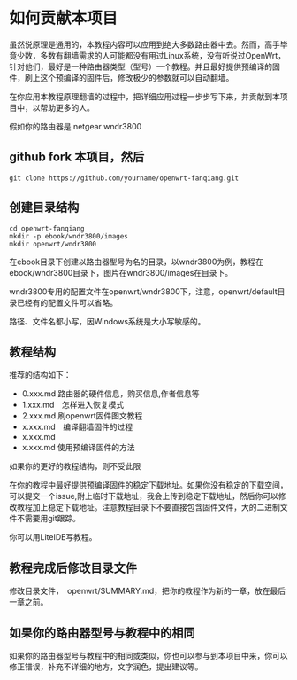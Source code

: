 # 如何贡献本项目

虽然说原理是通用的，本教程内容可以应用到绝大多数路由器中去。然而，高手毕竟少数，多数有翻墙需求的人可能都没有用过Linux系统，没有听说过OpenWrt，针对他们，最好是一种路由器类型（型号）一个教程。并且最好提供预编译的固件，刷上这个预编译的固件后，修改极少的参数就可以自动翻墙。

在你应用本教程原理翻墙的过程中，把详细应用过程一步步写下来，并贡献到本项目中，以帮助更多的人。

假如你的路由器是  netgear wndr3800

## github fork 本项目，然后

	git clone https://github.com/yourname/openwrt-fanqiang.git
	

## 创建目录结构

	cd openwrt-fanqiang
	mkdir -p ebook/wndr3800/images
	mkdir openwrt/wndr3800
	
在ebook目录下创建以路由器型号为名的目录，以wndr3800为例，教程在ebook/wndr3800目录下，图片在wndr3800/images在目录下。

wndr3800专用的配置文件在openwrt/wndr3800下，注意，openwrt/default目录已经有的配置文件可以省略。

路径、文件名都小写，因Windows系统是大小写敏感的。

	
## 教程结构

推荐的结构如下：

- 0.xxx.md  路由器的硬件信息，购买信息,作者信息等
- 1.xxx.md　怎样进入恢复模式
- 2.xxx.md  刷openwrt固件图文教程
- x.xxx.md　编译翻墙固件的过程
- x.xxx.md
- x.xxx.md  使用预编译固件的方法

如果你的更好的教程结构，则不受此限

在你的教程中最好提供预编译固件的稳定下载地址。如果你没有稳定的下载空间，可以提交一个issue,附上临时下载地址，我会上传到稳定下载地址，然后你可以修改教程加上稳定下载地址。注意教程目录下不要直接包含固件文件，大的二进制文件不需要用git跟踪。

你可以用LiteIDE写教程。

## 教程完成后修改目录文件

修改目录文件，　openwrt/SUMMARY.md，把你的教程作为新的一章，放在最后一章之前。

## 如果你的路由器型号与教程中的相同

如果你的路由器型号与教程中的相同或类似，你也可以参与到本项目中来，你可以修正错误，补充不详细的地方，文字润色，提出建议等。